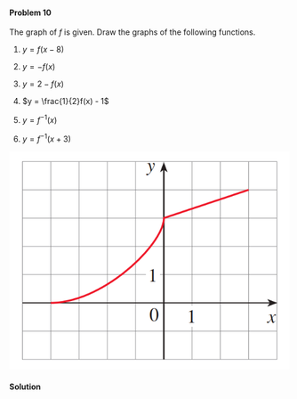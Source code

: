 <div class="alert alert-warning" role="alert">
<h4 class="alert-heading">Problem 10</h4>

The graph of $f$ is given. Draw the graphs of the following functions.

1. $y = f(x-8)$

2. $y = -f(x)$

3. $y = 2 - f(x)$

4. $y = \frac{1}{2}f(x) - 1$

5. $y = f^{-1}(x)$

6. $y = f^{-1}(x+3)$

</div>

![](_media/fig3.png ':size=60% :class=img-center')

<div class="alert alert-success" role="alert">
<h4 class="alert-heading">Solution</h4>



</div>


